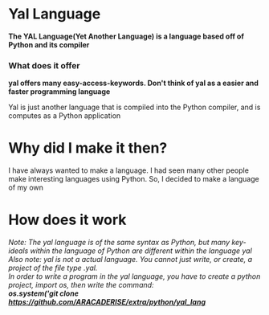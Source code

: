 # Yal Language

****The YAL Language(Yet Another Language) is a language based off of Python and its compiler****
### What does it offer
****yal offers many easy-access-keywords. Don't think of yal as a easier and faster programming language****
<p>Yal is just another language that is compiled into the Python compiler, and is computes as a Python application</p>
<h1>Why did I make it then?</h1>
<p>I have always wanted to make a language. I had seen many other people make interesting languages using Python. So, I decided to make a language of my own</p>

# How does it work
*Note: The yal language is of the same syntax as Python, but many key-ideals within the language of Python are different within the language yal*
*Also note: yal is not a actual language. You cannot just write, or create, a project of the file type .yal. </br> In order to write a program in the yal language, you have to create a python project, import os, then write the command:</br>***os.system('git clone https://github.com/ARACADERISE/extra/python/yal_lang****
